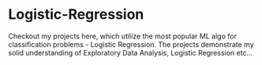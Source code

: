 # Logistic-Regression
Checkout my projects here, which utilize the most popular ML algo for classification problems - Logistic Regression. The projects demonstrate my solid understanding of Exploratory Data Analysis, Logistic Regression etc...
